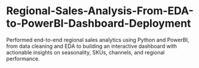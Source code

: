 # Regional-Sales-Analysis-From-EDA-to-PowerBI-Dashboard-Deployment
Performed end-to-end regional sales analytics using Python and PowerBI, from data cleaning and EDA to building an interactive dashboard with actionable insights on seasonality, SKUs, channels, and regional performance.
